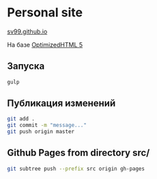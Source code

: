 # Personal site

[sv99.github.io](https://sv99.github.io)

На базе [OptimizedHTML 5](https://github.com/agragregra/oh5)

## Запуска

```bash
gulp
```

## Публикация изменений

```bash
git add .
git commit -m "message..."
git push origin master
```

## Github Pages from directory src/

```bash
git subtree push --prefix src origin gh-pages
```
